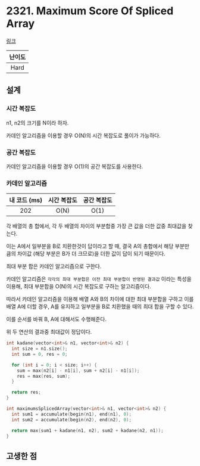 # 2321. Maximum Score Of Spliced Array

[링크](https://leetcode.com/problems/maximum-score-of-spliced-array/)

| 난이도 |
| :----: |
|  Hard  |

## 설계

### 시간 복잡도

n1, n2의 크기를 N이라 하자.

카데인 알고리즘을 이용할 경우 O(N)의 시간 복잡도로 풀이가 가능하다.

### 공간 복잡도

카데인 알고리즘을 이용할 경우 O(1)의 공간 복잡도를 사용한다.

### 카데인 알고리즘

| 내 코드 (ms) | 시간 복잡도 | 공간 복잡도 |
| :----------: | :---------: | :---------: |
|     202      |    O(N)     |    O(1)     |

각 배열의 총 합에서, 각 두 배열의 차이의 부분합중 가장 큰 값을 더한 값중 최대값을 찾는다.

이는 A에서 일부분을 B로 치환한것이 답이라고 할 때, 결국 A의 총합에서 해당 부분만큼의 차이값 (해당 부분은 B가 더 크므로)을 더한 값이 답이 되기 때문이다.

최대 부분 합은 카데인 알고리즘으로 구한다.

카데인 알고리즘은 `각각의 최대 부분합은 이전 최대 부분합이 반영된 결과값` 이라는 특성을 이용해, 최대 부분합을 O(N)의 시간 복잡도로 구하는 알고리즘이다.

따라서 카데인 알고리즘을 이용해 배열 A와 B의 차이에 대한 최대 부분합을 구하고 이를 배열 A에 더할 경우, A를 유지하고 일부분을 B로 치환했을 때의 최대 합을 구할 수 있다.

이를 순서를 바꿔 B, A에 대해서도 수행해준다.

위 두 연산의 결과중 최대값이 정답이다.

```cpp
int kadane(vector<int>& n1, vector<int>& n2) {
  int size = n1.size();
  int sum = 0, res = 0;

  for (int i = 0; i < size; i++) {
    sum = max(n2[i] - n1[i], sum + n2[i] - n1[i]);
    res = max(res, sum);
  }

  return res;
}

int maximumsSplicedArray(vector<int>& n1, vector<int>& n2) {
  int sum1 = accumulate(begin(n1), end(n1), 0);
  int sum2 = accumulate(begin(n2), end(n2), 0);

  return max(sum1 + kadane(n1, n2), sum2 + kadane(n2, n1));
}
```

## 고생한 점
